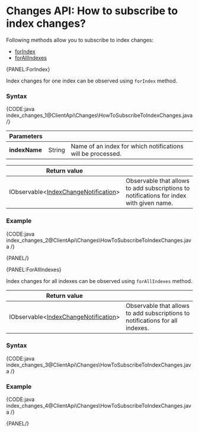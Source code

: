 # Changes API: How to subscribe to index changes?

Following methods allow you to subscribe to index changes:

- [forIndex](../../client-api/changes/how-to-subscribe-to-index-changes#forindex)
- [forAllIndexes](../../client-api/changes/how-to-subscribe-to-index-changes#forallindexes)

{PANEL:ForIndex}

Index changes for one index can be observed using `forIndex` method.

### Syntax

{CODE:java index_changes_1@ClientApi\Changes\HowToSubscribeToIndexChanges.java /}

| Parameters | | |
| ------------- | ------------- | ----- |
| **indexName** | String | Name of an index for which notifications will be processed. |

| Return value | |
| ------------- | ----- |
| IObservable<[IndexChangeNotification](../../glossary/index-change-notification)> | Observable that allows to add subscriptions to notifications for index with given name. |

### Example

{CODE:java index_changes_2@ClientApi\Changes\HowToSubscribeToIndexChanges.java /}

{PANEL/}

{PANEL:ForAllIndexes}

Index changes for all indexes can be observed using `forAllIndexes` method.

| Return value | |
| ------------- | ----- |
| IObservable<[IndexChangeNotification](../../glossary/index-change-notification)> | Observable that allows to add subscriptions to notifications for all indexes. |

### Syntax

{CODE:java index_changes_3@ClientApi\Changes\HowToSubscribeToIndexChanges.java /}

### Example

{CODE:java index_changes_4@ClientApi\Changes\HowToSubscribeToIndexChanges.java /}

{PANEL/}
